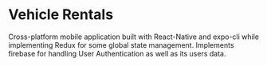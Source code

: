 # Vehicle Rentals

Cross-platform mobile application built with React-Native and expo-cli while implementing Redux for some global state management. Implements firebase for handling User Authentication as well as its users data.
